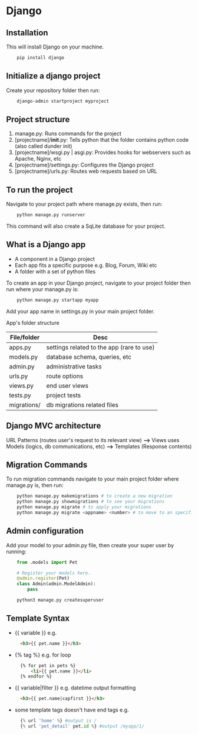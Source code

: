 # Django

## Installation

This will install Django on your machine.

```bash
    pip install django
```

## Initialize a django project

Create your repository folder then run:

```bash
    django-admin startproject myproject
```

## Project structure

1. manage.py: Runs commands for the project
2. [projectname]/__init__.py: Tells python that the folder contains python code (also called dunder init)
3. [projectname]/wsgi.py | asgi.py: Provides hooks for webservers such as Apache, Nginx, etc
4. [projectname]/settings.py: Configures the Django project
5. [projectname]/urls.py: Routes web requests based on URL

## To run the project

Navigate to your project path where manage.py exists, then run:

```bash
    python manage.py runserver
```

This command will also create a SqLite database for your project.

## What is a Django app

- A component in a Django project
- Each app fits a specific purpose e.g. Blog, Forum, Wiki etc
- A folder with a set of python files

To create an app in your Django project, navigate to your project folder then run where your manage.py is:

```bash
    python manage.py startapp myapp
```

Add your app name in settings.py in your main project folder.

App's folder structure

File/folder | Desc
---------|----------
 apps.py | settings related to the app (rare to use)
 models.py | database schema, queries, etc
 admin.py | administrative tasks
 urls.py | route options
 views.py | end user views
 tests.py | project tests
 migrations/ | db migrations related files

## Django MVC architecture

URL Patterns (routes user's request to its relevant view) **-->** Views uses Models (logics, db communications, etc) **-->** Templates (Response contents)

## Migration Commands

To run migration commands navigate to your main project folder where manage.py is, then run:

```bash
    python manage.py makemigrations # to create a new migration
    python manage.py showmigrations # to see your migrations
    python manage.py migrate # to apply your migrations
    python manage.py migrate <appname> <number> # to move to an specific migration
```

## Admin configuration

Add your model to your admin.py file, then create your super user by running:

```python
    from .models import Pet

    # Register your models here.
    @admin.register(Pet)
    class Admin(admin.ModelAdmin):
        pass
```

```bash
    python3 manage.py createsuperuser
```

## Template Syntax

- {{ variable }} e.g.

  ```html
    <h3>{{ pet.name }}</h3>
  ```

- {% tag %} e.g. for loop
  
  ```html
    {% for pet in pets %}
        <li>{{ pet.name }}</li>
    {% endfor %}
  ```

- {{ variable|filter }} e.g. datetime output formatting
  
  ```html
    <h3>{{ pet.name|capfirst }}</h3>
  ```

- some template tags doesn't have end tags e.g.
  
  ```python
    {% url 'home' %} #output is /
    {% url 'pet_detail' pet.id %} #output /myapp/1/
  ```
